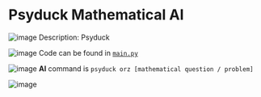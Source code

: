 # Psyduck Mathematical AI
![image](https://github.com/intrepidbird/psyduck/assets/140008493/d4679904-8d59-461f-87c1-3c08c480bc28) Description: Psyduck 

![image](https://github.com/intrepidbird/psyduck/assets/140008493/d4679904-8d59-461f-87c1-3c08c480bc28) Code can be found in [`main.py`](https://github.com/intrepidbird/psyduck/blob/main/main.py)

![image](https://github.com/intrepidbird/psyduck/assets/140008493/d4679904-8d59-461f-87c1-3c08c480bc28) **AI** command is `psyduck orz [mathematical question / problem]`

![image](https://github.com/intrepidbird/psyduck/assets/140008493/9386427a-d2ad-4cd0-9538-521958acf77d)

